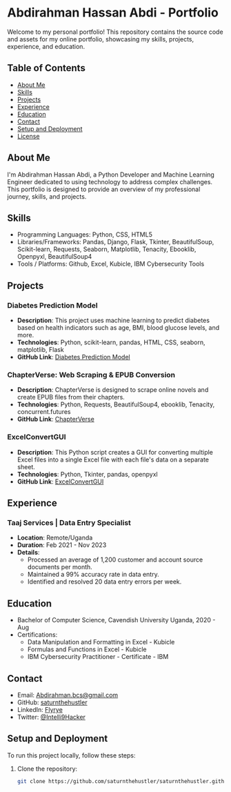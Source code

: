 # Abdirahman Hassan Abdi - Portfolio

Welcome to my personal portfolio! This repository contains the source code and assets for my online portfolio, showcasing my skills, projects, experience, and education.

## Table of Contents

- [About Me](#about-me)
- [Skills](#skills)
- [Projects](#projects)
- [Experience](#experience)
- [Education](#education)
- [Contact](#contact)
- [Setup and Deployment](#setup-and-deployment)
- [License](#license)

## About Me

I'm Abdirahman Hassan Abdi, a Python Developer and Machine Learning Engineer dedicated to using technology to address complex challenges. This portfolio is designed to provide an overview of my professional journey, skills, and projects.

## Skills

- Programming Languages: Python, CSS, HTML5
- Libraries/Frameworks: Pandas, Django, Flask, Tkinter, BeautifulSoup, Scikit-learn, Requests, Seaborn, Matplotlib, Tenacity, Ebooklib, Openpyxl, BeautifulSoup4
- Tools / Platforms: Github, Excel, Kubicle, IBM Cybersecurity Tools

## Projects

### Diabetes Prediction Model
- **Description**: This project uses machine learning to predict diabetes based on health indicators such as age, BMI, blood glucose levels, and more.
- **Technologies**: Python, scikit-learn, pandas, HTML, CSS, seaborn, matplotlib, Flask
- **GitHub Link**: [Diabetes Prediction Model](https://github.com/saturnthehustler/Machine-Model-for-Diabetes-Prediction.git)

### ChapterVerse: Web Scraping & EPUB Conversion
- **Description**: ChapterVerse is designed to scrape online novels and create EPUB files from their chapters.
- **Technologies**: Python, Requests, BeautifulSoup4, ebooklib, Tenacity, concurrent.futures
- **GitHub Link**: [ChapterVerse](https://github.com/saturnthehustler/chapterverse-scraper.git)

### ExcelConvertGUI
- **Description**: This Python script creates a GUI for converting multiple Excel files into a single Excel file with each file's data on a separate sheet.
- **Technologies**: Python, Tkinter, pandas, openpyxl
- **GitHub Link**: [ExcelConvertGUI](https://github.com/saturnthehustler/ExcelConvertGUI.git)

## Experience

### Taaj Services | Data Entry Specialist
- **Location**: Remote/Uganda
- **Duration**: Feb 2021 - Nov 2023
- **Details**:
  - Processed an average of 1,200 customer and account source documents per month.
  - Maintained a 99% accuracy rate in data entry.
  - Identified and resolved 20 data entry errors per week.

## Education

- Bachelor of Computer Science, Cavendish University Uganda, 2020 - Aug
- Certifications:
  - Data Manipulation and Formatting in Excel - Kubicle
  - Formulas and Functions in Excel - Kubicle
  - IBM Cybersecurity Practitioner - Certificate - IBM

## Contact

- Email: Abdirahman.bcs@gmail.com
- GitHub: [saturnthehustler](https://github.com/saturnthehustler)
- LinkedIn: [Flyrye](https://www.linkedin.com/in/flyrye)
- Twitter: [@Intelli9Hacker](https://twitter.com/Intelli9Hacker)

## Setup and Deployment

To run this project locally, follow these steps:

1. Clone the repository:
   ```bash
   git clone https://github.com/saturnthehustler/saturnthehustler.github.io.git

